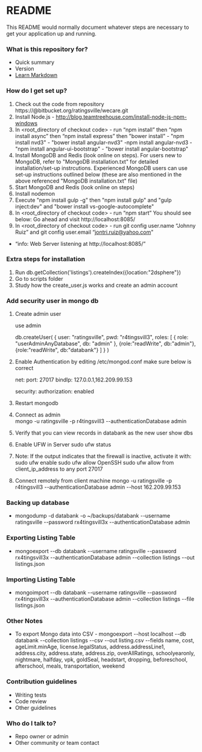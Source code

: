 ﻿# README #

This README would normally document whatever steps are necessary to get your application up and running.

### What is this repository for? ###

* Quick summary
* Version
* [Learn Markdown](https://bitbucket.org/tutorials/markdowndemo)

### How do I get set up? ###

1.  Check out the code from repository https://<username>@bitbucket.org/ratingsville/wecare.git
2.  Install Node.js - http://blog.teamtreehouse.com/install-node-js-npm-windows 
3.  In <root_directory of checkout code> - run “npm install”   then “npm install async” then “npm install express” then "bower install" - "npm install nvd3" - "bower install angular-nvd3" -npm install angular-nvd3 - "npm install angular-ui-bootstrap" - "bower install angular-bootstrap" 
4.  Install MongoDB and Redis (look online on steps).  For users new to MongoDB, refer to "MongoDB installation.txt" for detailed installation/set-up instrcutions.  Experienced MongoDB users can use set-up instructions outlined below (these are also mentioned in the above referenced "MongoDB installation.txt" file)
5.  Start MongoDB and Redis (look online on steps)
6.  Install nodemon
7.  Execute  "npm install gulp -g" then "npm install gulp" and "gulp inject:dev" and "bower install vs-google-autocomplete"
8.  In <root_directory of checkout code> - run “npm start”  You should see  below:   Go ahead and visit http://localhost:8085/
9.  In <root_directory of checkout code> - run git config user.name “Johnny<ask me> Ruiz”  and git config user.email “jontri.ruiz@yahoo.com"
* “info: Web Server listening at  http://localhost:8085/”

### Extra steps for installation 
1. Run db.getCollection('listings').createIndex({location:"2dsphere"})
2. Go to scripts folder
3. Study how the create_user.js works and create an admin account 


### Add security user in mongo db

1. Create admin user

	use admin

	db.createUser(
	  {
		user: "ratingsville",
		pwd: "r4tingsvill3",
		roles: [ { role: "userAdminAnyDatabase", db: "admin" }, {role:"readWrite", db:"admin"}, {role:"readWrite", db:"databank"} ]
	  }
	)
		
2. Enable Authentication by editing /etc/mongod.conf make sure below is correct	
	
	net:
	  port: 27017
	  bindIp: 127.0.0.1,162.209.99.153

	security:
	  authorization: enabled

3. Restart mongodb 

4. Connect as admin  
	  mongo -u ratingsville -p r4tingsvill3 --authenticationDatabase admin
	  
5. Verify that you can view records in databank as the new user 
	  show dbs

6. Enable UFW in Server
	  sudo ufw status  
	  
7. Note: If the output indicates that the firewall is inactive, activate it with: 
      sudo ufw enable
	  sudo ufw allow OpenSSH
	  sudo ufw allow from client_ip_address to any port 27017
	  
8. Connect remotely from client machine 
      mongo -u ratingsville -p r4tingsvill3 --authenticationDatabase admin --host 162.209.99.153
	  

### Backing up database 
* mongodump -d databank -o ~/backups/databank --username ratingsville --password rx4tingsvill3x --authenticationDatabase admin

### Exporting Listing Table
* mongoexport --db databank --username ratingsville --password rx4tingsvill3x --authenticationDatabase admin --collection listings --out listings.json

### Importing Listing Table
* mongoimport --db databank --username ratingsville --password rx4tingsvill3x --authenticationDatabase admin --collection listings --file listings.json

### Other Notes
* To export Mongo data into CSV - mongoexport --host localhost --db databank --collection listings --csv --out listing.csv --fields name, cost, ageLimit.minAge, license.legalStatus, address.addressLine1, address.city, address.state, address.zip, overAllRatings, schoolyearonly, nightmare, halfday, vpk, goldSeal, headstart, dropping, beforeschool, afterschool, meals, transportation, weekend  

### Contribution guidelines ###

* Writing tests
* Code review
* Other guidelines

### Who do I talk to? ###

* Repo owner or admin
* Other community or team contact